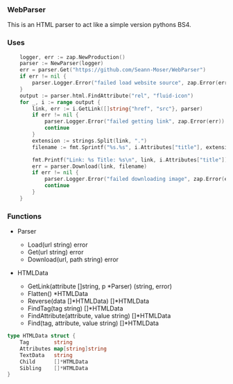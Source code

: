 ### WebParser
This is an HTML parser to act like a simple version pythons BS4.


### Uses

```go
    logger, err := zap.NewProduction()
    parser := NewParser(logger)
    err = parser.Get("https://github.com/Seann-Moser/WebParser")
    if err != nil {
        parser.Logger.Error("failed load website source", zap.Error(err))
    }
    output := parser.html.FindAttribute("rel", "fluid-icon")
    for _, i := range output {
        link, err := i.GetLink([]string{"href", "src"}, parser)
        if err != nil {
            parser.Logger.Error("failed getting link", zap.Error(err))
            continue
        }
        extension := strings.Split(link, ".")
        filename := fmt.Sprintf("%s.%s", i.Attributes["title"], extension[len(extension)-1])

        fmt.Printf("Link: %s Title: %s\n", link, i.Attributes["title"])
        err = parser.Download(link, filename)
        if err != nil {
            parser.Logger.Error("failed downloading image", zap.Error(err))
            continue
        }
    }
```

### Functions

- Parser
    - Load(url string) error
    - Get(url string) error 
    - Download(url, path string) error
  
- HTMLData
    - GetLink(attribute []string, p *Parser) (string, error)
    - Flatten() *HTMLData
    - Reverse(data []*HTMLData) []*HTMLData
    - FindTag(tag string) []*HTMLData
    - FindAttribute(attribute, value string) []*HTMLData
    - Find(tag, attribute, value string) []*HTMLData

```go
type HTMLData struct {
	Tag        string
	Attributes map[string]string
	TextData   string
	Child      []*HTMLData
	Sibling    []*HTMLData
}
```